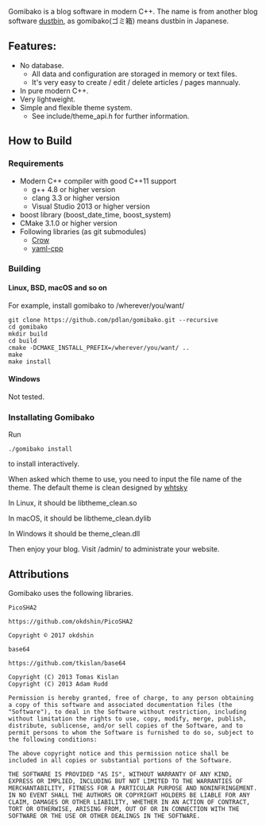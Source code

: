Gomibako is a blog software in modern C++. The name is from another blog software [dustbin](https://github.com/pdlan/dustbin),
as gomibako(ゴミ箱) means dustbin in Japanese.

## Features:

 -  No database.
    - All data and configuration are storaged in memory or text files.
    - It's very easy to create / edit / delete articles / pages mannualy.
 - In pure modern C++.
 - Very lightweight.
 - Simple and flexible theme system.
   - See include/theme_api.h for further information.

## How to Build

### Requirements

- Modern C++ compiler with good C++11 support
  - g++ 4.8 or higher version
  - clang 3.3 or higher version
  - Visual Studio 2013 or higher version
- boost library (boost_date_time, boost_system)
- CMake 3.1.0 or higher version
- Following libraries (as git submodules)
  - [Crow](https://github.com/ipkn/crow)
  - [yaml-cpp](https://github.com/jbeder/yaml-cpp)

### Building

#### Linux, BSD, macOS and so on

For example, install gomibako to /wherever/you/want/

```
git clone https://github.com/pdlan/gomibako.git --recursive
cd gomibako
mkdir build
cd build
cmake -DCMAKE_INSTALL_PREFIX=/wherever/you/want/ ..
make
make install
```

#### Windows
Not tested.

### Installating Gomibako

Run

```
./gomibako install
```

to install interactively.

When asked which theme to use, you need to input the file name of the theme.
The default theme is clean designed by [whtsky](https://github.com/whtsky)

In Linux, it should be libtheme_clean.so

In macOS, it should be libtheme_clean.dylib

In Windows it should be theme_clean.dll

Then enjoy your blog. Visit /admin/ to administrate your website.

## Attributions

Gomibako uses the following libraries.

    PicoSHA2
    
    https://github.com/okdshin/PicoSHA2
    
    Copyright © 2017 okdshin
    
    base64
    
    https://github.com/tkislan/base64
    
    Copyright (C) 2013 Tomas Kislan
    Copyright (C) 2013 Adam Rudd
    
    Permission is hereby granted, free of charge, to any person obtaining a copy of this software and associated documentation files (the   "Software"), to deal in the Software without restriction, including without limitation the rights to use, copy, modify, merge, publish,   distribute, sublicense, and/or sell copies of the Software, and to permit persons to whom the Software is furnished to do so, subject to  the following conditions:
    
    The above copyright notice and this permission notice shall be included in all copies or substantial portions of the Software.
    
    THE SOFTWARE IS PROVIDED "AS IS", WITHOUT WARRANTY OF ANY KIND, EXPRESS OR IMPLIED, INCLUDING BUT NOT LIMITED TO THE WARRANTIES OF  MERCHANTABILITY, FITNESS FOR A PARTICULAR PURPOSE AND NONINFRINGEMENT. IN NO EVENT SHALL THE AUTHORS OR COPYRIGHT HOLDERS BE LIABLE FOR ANY  CLAIM, DAMAGES OR OTHER LIABILITY, WHETHER IN AN ACTION OF CONTRACT, TORT OR OTHERWISE, ARISING FROM, OUT OF OR IN CONNECTION WITH THE SOFTWARE OR THE USE OR OTHER DEALINGS IN THE SOFTWARE.
